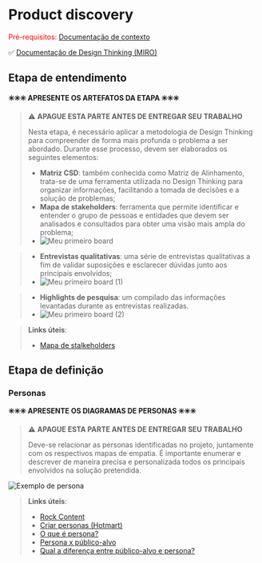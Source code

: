 # Product discovery

<span style="color:red">Pré-requisitos: <a href="01-Contexto.md"> Documentação de contexto</a></span>

✅ [Documentação de Design Thinking (MIRO)](files/processo-dt.pdf)

## Etapa de entendimento

**✳️✳️✳️ APRESENTE OS ARTEFATOS DA ETAPA  ✳️✳️✳️**

> ⚠️ **APAGUE ESTA PARTE ANTES DE ENTREGAR SEU TRABALHO**
>
> Nesta etapa, é necessário aplicar a metodologia de Design Thinking para compreender de forma mais profunda o problema a ser abordado. Durante esse processo, devem ser elaborados os seguintes elementos:
>
> * **Matriz CSD**:  também conhecida como Matriz de Alinhamento, trata-se de uma ferramenta utilizada no Design Thinking para organizar informações, facilitando a tomada de decisões e a solução de problemas;
> * **Mapa de stakeholders**: ferramenta que permite identificar e entender o grupo de pessoas e entidades que devem ser analisados e consultados para obter uma visão mais ampla do problema;
> * ![Meu primeiro board](https://github.com/user-attachments/assets/eb040852-5367-4d5c-8873-f9510a9b3671)

> * **Entrevistas qualitativas**: uma série de entrevistas qualitativas a fim de validar suposições e esclarecer dúvidas junto aos principais envolvidos;
> * ![Meu primeiro board (1)](https://github.com/user-attachments/assets/c47cc55e-f060-41df-b37a-58d927e0f9b7)

> * **Highlights de pesquisa**: um compilado das informações levantadas durante as entrevistas realizadas.
> * ![Meu primeiro board (2)](https://github.com/user-attachments/assets/dfa38f75-7916-4a00-8aca-8912683a5a92)


> **Links úteis**:
> - [Mapa de stalkeholders](https://www.racecomunicacao.com.br/blog/como-fazer-o-mapeamento-de-stakeholders/)

## Etapa de definição

### Personas

**✳️✳️✳️ APRESENTE OS DIAGRAMAS DE PERSONAS ✳️✳️✳️**

> ⚠️ **APAGUE ESTA PARTE ANTES DE ENTREGAR SEU TRABALHO**
>
> Deve-se relacionar as personas identificadas no projeto, juntamente com os respectivos mapas de empatia. É importante enumerar e descrever de maneira precisa e personalizada todos os principais envolvidos na solução pretendida.


![Exemplo de persona](images/exemplo-persona.png)


> **Links úteis**:
> - [Rock Content](https://rockcontent.com/blog/personas/)
> - [Criar personas (Hotmart)](https://blog.hotmart.com/pt-br/como-criar-persona-negocio/)
> - [O que é persona?](https://resultadosdigitais.com.br/blog/persona-o-que-e/)
> - [Persona x público-alvo](https://flammo.com.br/blog/persona-e-publico-alvo-qual-a-diferenca/)
> - [Qual a diferença entre público-alvo e persona?](https://rockcontent.com/blog/diferenca-publico-alvo-e-persona/)
